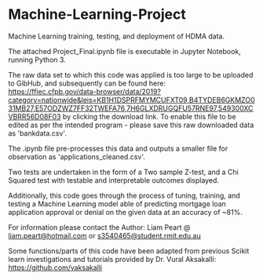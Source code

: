 # Machine-Learning-Project
Machine Learning training, testing, and deployment of HDMA data.

The attached Project_Final.ipynb file is executable in Jupyter Notebook, running Python 3. 

The raw data set to which this code was applied is too large to be uploaded to GibHub, and subsequently can be found here:
https://ffiec.cfpb.gov/data-browser/data/2019?category=nationwide&leis=KB1H1DSPRFMYMCUFXT09,B4TYDEB6GKMZO031MB27,E57ODZWZ7FF32TWEFA76,7H6GLXDRUGQFU57RNE97,549300XCVBRR56D08F03
by clicking the download link. To enable this file to be edited as per the intended program - please save this raw downloaded data as 'bankdata.csv'.

The .ipynb file pre-processes this data and outputs a smaller file for observation as 'applications_cleaned.csv'.

Two tests are undertaken in the form of a Two sample Z-test, and a Chi Squared test with testable and interpretable outcomes displayed. 

Additionally, this code goes through the process of tuning, training, and testing a Machine Learning model able of predicting mortgage loan application approval or denial on the given data at an accuracy of ~81%.

For information please contact the Author:
Liam Peart
@ liam.peart@hotmail.com or s3540465@student.rmit.edu.au

Some functions/parts of this code have been adapted from previous Scikit learn investigations and tutorials provided by Dr. Vural Aksakalli:
https://github.com/vaksakalli
